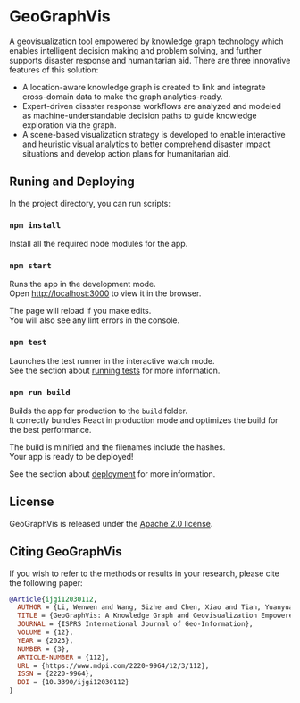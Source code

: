 # GeoGraphVis

A geovisualization tool empowered by knowledge graph technology which enables intelligent decision making and problem solving, and further supports disaster response and humanitarian aid. There are three innovative features of this solution:
- A location-aware knowledge graph is created to link and integrate cross-domain data to make the graph analytics-ready. 
- Expert-driven disaster response workflows are analyzed and modeled as machine-understandable decision paths to guide knowledge exploration via the graph. 
- A scene-based visualization strategy is developed to enable interactive and heuristic visual analytics to better comprehend disaster impact situations and develop action plans for humanitarian aid.

## Runing and Deploying

In the project directory, you can run scripts:

### `npm install`

Install all the required node modules for the app. 

### `npm start`

Runs the app in the development mode.\
Open [http://localhost:3000](http://localhost:3000) to view it in the browser.

The page will reload if you make edits.\
You will also see any lint errors in the console.

### `npm test`

Launches the test runner in the interactive watch mode.\
See the section about [running tests](https://facebook.github.io/create-react-app/docs/running-tests) for more information.

### `npm run build`

Builds the app for production to the `build` folder.\
It correctly bundles React in production mode and optimizes the build for the best performance.

The build is minified and the filenames include the hashes.\
Your app is ready to be deployed!

See the section about [deployment](https://facebook.github.io/create-react-app/docs/deployment) for more information.

## License

GeoGraphVis is released under the [Apache 2.0 license](LICENSE).

## Citing GeoGraphVis

If you wish to refer to the methods or results in your research, please cite the following paper:  

```BibTeX
@Article{ijgi12030112,
  AUTHOR = {Li, Wenwen and Wang, Sizhe and Chen, Xiao and Tian, Yuanyuan and Gu, Zhining and Lopez-Carr, Anna and Schroeder, Andrew and Currier, Kitty and Schildhauer, Mark and Zhu, Rui},
  TITLE = {GeoGraphVis: A Knowledge Graph and Geovisualization Empowered Cyberinfrastructure to Support Disaster Response and Humanitarian Aid},
  JOURNAL = {ISPRS International Journal of Geo-Information},
  VOLUME = {12},
  YEAR = {2023},
  NUMBER = {3},
  ARTICLE-NUMBER = {112},
  URL = {https://www.mdpi.com/2220-9964/12/3/112},
  ISSN = {2220-9964},
  DOI = {10.3390/ijgi12030112}
}
```
